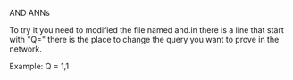 AND ANNs

To try it you need to modified the file named and.in
there is a line that start with "Q=" there is the place to change the query
you want to prove in the network.

Example:
Q = 1,1